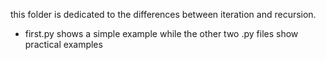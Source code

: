 this folder is dedicated to the differences between iteration and recursion.
-  first.py shows a simple example while the other two .py files show practical examples
